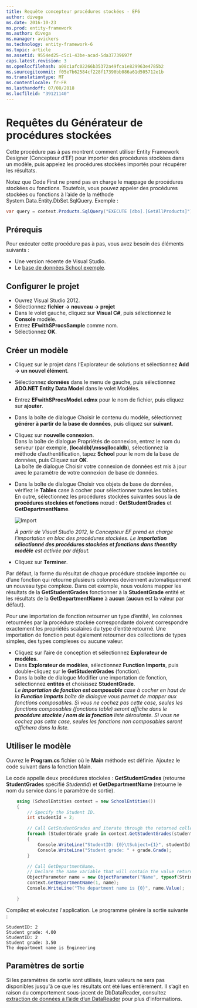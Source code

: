 ```yaml
---
title: Requête concepteur procédures stockées - EF6
author: divega
ms.date: 2016-10-23
ms.prod: entity-framework
ms.author: divega
ms.manager: avickers
ms.technology: entity-framework-6
ms.topic: article
ms.assetid: 9554ed25-c5c1-43be-acad-5da37739697f
caps.latest.revision: 3
ms.openlocfilehash: a08c1afc02266b35372a49fca1e829963e4785b2
ms.sourcegitcommit: f05e7b62584cf228f17390bb086a61d505712e1b
ms.translationtype: MT
ms.contentlocale: fr-FR
ms.lasthandoff: 07/08/2018
ms.locfileid: "39121140"
---
```

# <a name="designer-query-stored-procedures"></a>Requêtes du Générateur de procédures stockées
Cette procédure pas à pas montrent comment utiliser Entity Framework Designer (Concepteur d’EF) pour importer des procédures stockées dans un modèle, puis appelez les procédures stockées importés pour récupérer les résultats. 

Notez que Code First ne prend pas en charge le mappage de procédures stockées ou fonctions. Toutefois, vous pouvez appeler des procédures stockées ou fonctions à l’aide de la méthode System.Data.Entity.DbSet.SqlQuery. Exemple :
``` csharp
var query = context.Products.SqlQuery("EXECUTE [dbo].[GetAllProducts]")`;
```

## <a name="prerequisites"></a>Prérequis

Pour exécuter cette procédure pas à pas, vous avez besoin des éléments suivants :

- Une version récente de Visual Studio.
- Le [base de données School exemple](~/ef6/resources/school-database.md).

## <a name="set-up-the-project"></a>Configurer le projet

-   Ouvrez Visual Studio 2012.
-   Sélectionnez **fichier -&gt; nouveau -&gt; projet**
-   Dans le volet gauche, cliquez sur **Visual C\#**, puis sélectionnez le **Console** modèle.
-   Entrez **EFwithSProcsSample** comme nom.
-   Sélectionnez **OK**.

## <a name="create-a-model"></a>Créer un modèle

-   Cliquez sur le projet dans l’Explorateur de solutions et sélectionnez **Add -&gt; un nouvel élément**.
-   Sélectionnez **données** dans le menu de gauche, puis sélectionnez **ADO.NET Entity Data Model** dans le volet Modèles.
-   Entrez **EFwithSProcsModel.edmx** pour le nom de fichier, puis cliquez sur **ajouter**.
-   Dans la boîte de dialogue Choisir le contenu du modèle, sélectionnez **générer à partir de la base de données**, puis cliquez sur **suivant**.
-   Cliquez sur **nouvelle connexion**.  
    Dans la boîte de dialogue Propriétés de connexion, entrez le nom du serveur (par exemple, **(localdb)\\mssqllocaldb**), sélectionnez la méthode d’authentification, tapez **School** pour le nom de la base de données, puis Cliquez sur **OK**.  
    La boîte de dialogue Choisir votre connexion de données est mis à jour avec le paramètre de votre connexion de base de données.
-   Dans la boîte de dialogue Choisir vos objets de base de données, vérifiez le **Tables** case à cocher pour sélectionner toutes les tables.  
    En outre, sélectionnez les procédures stockées suivantes sous la **de procédures stockées et fonctions** nœud : **GetStudentGrades** et **GetDepartmentName**. 

    ![Import](~/ef6/media/import.jpg)

    *À partir de Visual Studio 2012, le Concepteur EF prend en charge l’importation en bloc des procédures stockées. Le **importation sélectionné des procédures stockées et fonctions dans theentity modèle** est activée par défaut.*
-   Cliquez sur **Terminer**.

Par défaut, la forme du résultat de chaque procédure stockée importée ou d’une fonction qui retourne plusieurs colonnes deviennent automatiquement un nouveau type complexe. Dans cet exemple, nous voulons mapper les résultats de la **GetStudentGrades** fonctionner à la **StudentGrade** entité et les résultats de la **GetDepartmentName** à **aucun** (**aucun** est la valeur par défaut).

Pour une importation de fonction retourner un type d’entité, les colonnes retournées par la procédure stockée correspondante doivent correspondre exactement les propriétés scalaires du type d’entité retourné. Une importation de fonction peut également retourner des collections de types simples, des types complexes ou aucune valeur.

-   Cliquez sur l’aire de conception et sélectionnez **Explorateur de modèles**.
-   Dans **Explorateur de modèles**, sélectionnez **Function Imports**, puis double-cliquez sur le **GetStudentGrades** (fonction).
-   Dans la boîte de dialogue Modifier une importation de fonction, sélectionnez **entités** et choisissez **StudentGrade**.  
    *Le **importation de fonction est composable** case à cocher en haut de la **Function Imports** boîte de dialogue vous permet de mapper aux fonctions composables. Si vous ne cochez pas cette case, seules les fonctions composables (fonctions table) seront affiche dans le **procédure stockée / nom de la fonction** liste déroulante. Si vous ne cochez pas cette case, seules les fonctions non composables seront affichera dans la liste.*

## <a name="use-the-model"></a>Utiliser le modèle

Ouvrez le **Program.cs** fichier où le **Main** méthode est définie. Ajoutez le code suivant dans la fonction Main.

Le code appelle deux procédures stockées : **GetStudentGrades** (retourne **StudentGrades** spécifié *StudentId*) et **GetDepartmentName** (retourne le nom du service dans le paramètre de sortie).  

``` csharp
    using (SchoolEntities context = new SchoolEntities())
    {
        // Specify the Student ID.
        int studentId = 2;

        // Call GetStudentGrades and iterate through the returned collection.
        foreach (StudentGrade grade in context.GetStudentGrades(studentId))
        {
            Console.WriteLine("StudentID: {0}\tSubject={1}", studentId, grade.Subject);
            Console.WriteLine("Student grade: " + grade.Grade);
        }

        // Call GetDepartmentName.
        // Declare the name variable that will contain the value returned by the output parameter.
        ObjectParameter name = new ObjectParameter("Name", typeof(String));
        context.GetDepartmentName(1, name);
        Console.WriteLine("The department name is {0}", name.Value);

    }
```

Compilez et exécutez l'application. Le programme génère la sortie suivante :

```
StudentID: 2
Student grade: 4.00
StudentID: 2
Student grade: 3.50
The department name is Engineering
```

<a name="output-parameters"></a>Paramètres de sortie
-----------------

Si les paramètres de sortie sont utilisés, leurs valeurs ne sera pas disponibles jusqu'à ce que les résultats ont été lues entièrement. Il s’agit en raison du comportement sous-jacent de DbDataReader, consultez [extraction de données à l’aide d’un DataReader](http://go.microsoft.com/fwlink/?LinkID=398589) pour plus d’informations.
